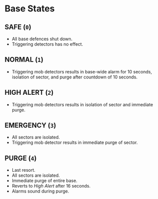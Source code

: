 # Base States

## SAFE (`0`)

* All base defences shut down.
* Triggering detectors has no effect.

## NORMAL (`1`)

* Triggering mob detectors results in base-wide alarm for 10 seconds, isolation of sector, and purge after countdown of 10 seconds.

## HIGH ALERT (`2`)

* Triggering mob detectors results in isolation of sector and immediate purge.

## EMERGENCY (`3`)

* All sectors are isolated.
* Triggering mob detector results in immediate purge of sector.

## PURGE (`4`)

* Last resort.
* All sectors are isolated.
* Immediate purge of entire base.
* Reverts to *High Alert* after 16 seconds.
* Alarms sound during purge.
